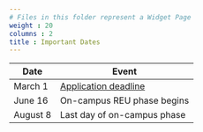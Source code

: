 ```yaml
---
# Files in this folder represent a Widget Page
weight : 20
columns : 2
title : Important Dates
---
```


| Date | Event | 
| -----| ----- |
| March 1 | [Application deadline](https://etap.nsf.gov/award/7517/opportunity/10142) |
| June 16 | On-campus REU phase begins |
| August 8 | Last day of on-campus phase | 
